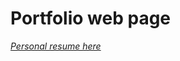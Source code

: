 # Portfolio web page 
*<a href="https://github.com/user-attachments/assets/5a8cd4fe-7e05-4353-b069-c20781907508">
  Personal resume here
</a>*

